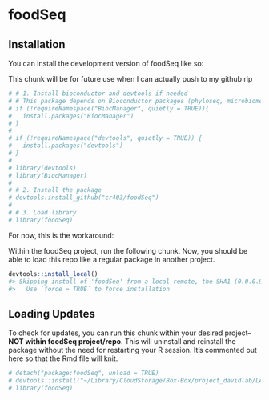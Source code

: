 
<!-- README.md is generated from README.Rmd. Please edit that file -->

# foodSeq

<!-- badges: start -->
<!-- badges: end -->

## Installation

You can install the development version of foodSeq like so:

This chunk will be for future use when I can actually push to my github
rip

``` r
# # 1. Install bioconductor and devtools if needed
# # This package depends on Bioconductor packages (phyloseq, microbiome) 
# if (!requireNamespace("BiocManager", quietly = TRUE)){
#   install.packages("BiocManager")
# }
# 
# if (!requireNamespace("devtools", quietly = TRUE)) {
#   install.packages("devtools")
# }
# 
# library(devtools)
# library(BiocManager) 
# 
# # 2. Install the package
# devtools:install_github("cr403/foodSeq") 
# 
# # 3. Load library
# library(foodSeq)
```

For now, this is the workaround:

Within the foodSeq project, run the following chunk. Now, you should be
able to load this repo like a regular package in another project.

``` r
devtools::install_local() 
#> Skipping install of 'foodSeq' from a local remote, the SHA1 (0.0.0.90) has not changed since last install.
#>   Use `force = TRUE` to force installation
```

## Loading Updates

To check for updates, you can run this chunk within your desired
project–**NOT within foodSeq project/repo**. This will uninstall and
reinstall the package without the need for restarting your R session.
It’s commented out here so that the Rmd file will knit.

``` r
# detach("package:foodSeq", unload = TRUE)
# devtools::install("~/Library/CloudStorage/Box-Box/project_davidlab/LAD_LAB_Personnel/Caroline_R/10_Repo/foodSeq")
# library(foodSeq)
```
